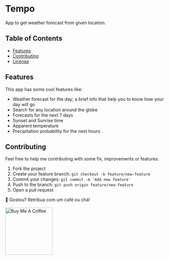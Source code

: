 # Tempo

App to get weather forecast from given location.

## Table of Contents

- [Features](#features)
- [Contributing](#contributing)
- [License](#license)

## Features

This app has some cool features like:

- Weather forecast for the day; a brief info that help you to know how your day will go
- Search for any location around the globe
- Forecasts for the next 7 days
- Sunset and Sunrise time
- Apparent temperature
- Precipitation probability for the next hours

## Contributing

Feel free to help me contributing with some fix, improvements or features:

1. Fork the project
2. Create your feature branch: `git checkout -b feature/new-feature`
3. Commit your changes: `git commit -m 'Add new feature'`
4. Push to the branch: `git push origin feature/new-feature`
5. Open a pull request

💜 Gostou? Retribua com um café ou chá!
<br />
<br/>
<a href="https://www.buymeacoffee.com/gpaiva" target="_blank"><img src="https://cdn.buymeacoffee.com/buttons/v2/default-red.png" alt="Buy Me A Coffee" width="150" ></a>
